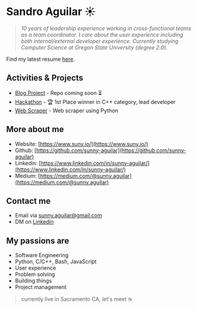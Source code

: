 # Sandro Aguilar :sunny:
> *10 years of leadership experience working in cross-functional teams as a team coordinator. I care about the user experience including both internal/external developer experience. Currently studying Computer Science at Oregon State University (degree 2.0).*

Find my latest resume [here](http://shorturl.at/bltWX).

## Activities & Projects
- [Blog Project](http://ajaxdapp.xyz/) - Repo coming soon :hourglass_flowing_sand:
- [Hackathon](https://devpost.com/software/banking-application) - :trophy: 1st Place winner in C++ category, lead developer
- [Web Scraper](https://github.com/sunny-aguilar/py-web-scraper/blob/master/scraper-github-trending.py) - Web scraper using Python

## More about me
- Website: [https://www.suny.io/](https://www.suny.io/)
- Github: [https://github.com/sunny-aguilar](https://github.com/sunny-aguilar)
- Linkedin: [https://www.linkedin.com/in/sunny-aguilar/](https://www.linkedin.com/in/sunny-aguilar/)
- Medium: [https://medium.com/@sunny.aguilar](https://medium.com/@sunny.aguilar)

## Contact me
- Email via sunny.aguilar@gmail.com
- DM on [ Linkedin](https://www.linkedin.com/in/sunny-aguilar/)

## My passions are
- Software Engineering
- Python, C/C++, Bash, JavaScript
- User experience
- Problem solving
- Building things
- Project management

> currently live in Sacramento CA, let's meet :coffee:
